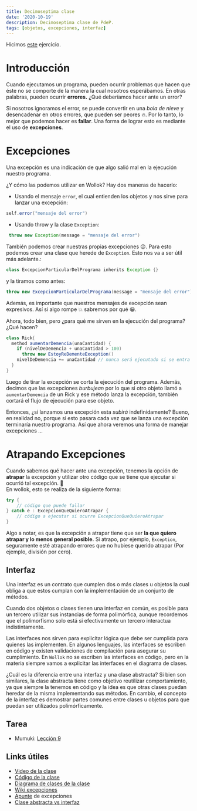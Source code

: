 ```yaml
---
title: Decimoseptima clase
date: '2020-10-19'
description: Decimoseptima clase de PdeP.
tags: [objetos, excepciones, interfaz]
---
```


Hicimos [este](https://docs.google.com/document/d/1YPZMyKI4fFij22QM8QfbDU8pfV78bP7vesl2__HIj64/edit?usp=sharing) ejercicio.

# Introducción

Cuando ejecutamos un programa, pueden ocurrir problemas que hacen que éste no se comporte de la manera la cual nosotros esperábamos. En otras palabras, pueden ocurrir **errores.** ¿Qué deberíamos hacer ante un error?

Si nosotros ignoramos el error, se puede convertir en una _bola de nieve_ y desencadenar en otros errores, que pueden ser peores :fire:. Por lo tanto, lo mejor que podemos hacer es **fallar**. Una forma de lograr esto es mediante el uso de **excepciones**.

# Excepciones

Una excepción es una indicación de que algo salió mal en la ejecución nuestro programa.

¿Y cómo las podemos utilizar en Wollok?
Hay dos maneras de hacerlo:

- Usando el mensaje `error`, el cual entienden los objetos y nos sirve para lanzar una excepción:

```java
self.error("mensaje del error")
```

- Usando throw y la clase `Exception`:

```java
 throw new Exception(message = "mensaje del error")
```

También podemos crear nuestras propias excepciones :wink:. Para esto podemos crear una clase que herede de `Exception`. Esto nos va a ser útil más adelante.:

```java
class ExcepcionParticularDelPrograma inherits Exception {}
```

y la tiramos como antes:

```java
throw new ExcepcionParticularDelPrograma(message = "mensaje del error")
```

Además, es importante que nuestros mensajes de excepción sean expresivos. Así si algo rompe :boom: sabremos por qué :grinning:.

Ahora, todo bien, pero ¿para qué me sirven en la ejecución del programa? ¿Qué hacen?

```java
class Rick{
  method aumentarDemencia(unaCantidad) {
    if (nivelDeDemencia + unaCantidad > 100)
      throw new EstoyReDementeException()
    nivelDeDemencia += unaCantidad // nunca será ejecutado si se entra al if anterior
  }
}
```

Luego de tirar la excepción se corta la ejecución del programa. Además, decimos que las excepciones _burbujean_ por lo que si otro objeto llamó a `aumentarDemencia` de un Rick y ese método lanza la excepción, también cortará el flujo de ejecución para ese objeto.

Entonces, ¿si lanzamos una excepción esta _subirá_ indefinidamente? Bueno, en realidad no, porque si esto pasara cada vez que se lanza una excepción terminaría nuestro programa. Así que ahora veremos una forma de manejar excepciones ...

# Atrapando Excepciones

Cuando sabemos qué hacer ante una excepción, tenemos la opción de **atrapar** la excepción y utilizar otro código que se tiene que ejecutar si ocurrió tal excepción. :confetti_ball:  
En wollok, esto se realiza de la siguiente forma:

```java
try {
	// código que puede fallar
} catch e : ExcepcionQueQuieroAtrapar {
	// código a ejecutar si ocurre ExcepcionQueQuieroAtrapar
}
```

Algo a notar, es que la excepción a atrapar tiene que ser **la que quiero atrapar y lo menos general posible.** Si atrapo, por ejemplo, `Exception`, seguramente esté atrapando errores que no hubiese querido atrapar (Por ejemplo, división por cero).

## Interfaz

Una interfaz es un contrato que cumplen dos o más clases u objetos la cual obliga a que estos cumplan con la implementación de un conjunto de métodos.

Cuando dos objetos o clases tienen una interfaz en común, es posible para un tercero utilizar sus instancias de forma polimórfica, aunque recordemos que el polimorfismo solo está si efectivamente un tercero interactua indistintamente.

Las interfaces nos sirven para explicitar lógica que debe ser cumplida para quienes las implementen. En algunos lenguajes, las interfaces se escriben en código y existen validaciones de compilación para asegurar su cumplimiento. En `Wollok` no se escriben las interfaces en código, pero en la materia siempre vamos a explicitar las interfaces en el diagrama de clases.

¿Cuál es la diferencia entre una interfaz y una clase abstracta? Si bien son similares, la clase abstracta tiene como objetivo reutilizar comportamiento, ya que siempre la tenemos en código y la idea es que otras clases puedan heredar de la misma implementando sus métodos. En cambio, el concepto de la interfaz es demostrar partes comunes entre clases u objetos para que puedan ser utilizados polimórficamente.

## Tarea

- Mumuki: [Lección 9](https://mumuki.io/pdep-utn/lessons/91-programacion-con-objetos-excepciones)

## Links útiles

- [Video de la clase](completar)
- [Código de la clase](completar)
- [Diagrama de clases de la clase](completar)
- [Wiki excepciones](http://wiki.uqbar.org/wiki/articles/excepciones.html)
- [Apunte](https://docs.google.com/document/d/1T87tmdXv_39RoE_zR7alVFK8TUl-KJYOhdoIsoVTRb4/edit#) de excepciones
- [Clase abstracta vs interfaz](https://wiki.uqbar.org/wiki/articles/clase-abstracta-vs-interfaz.html)